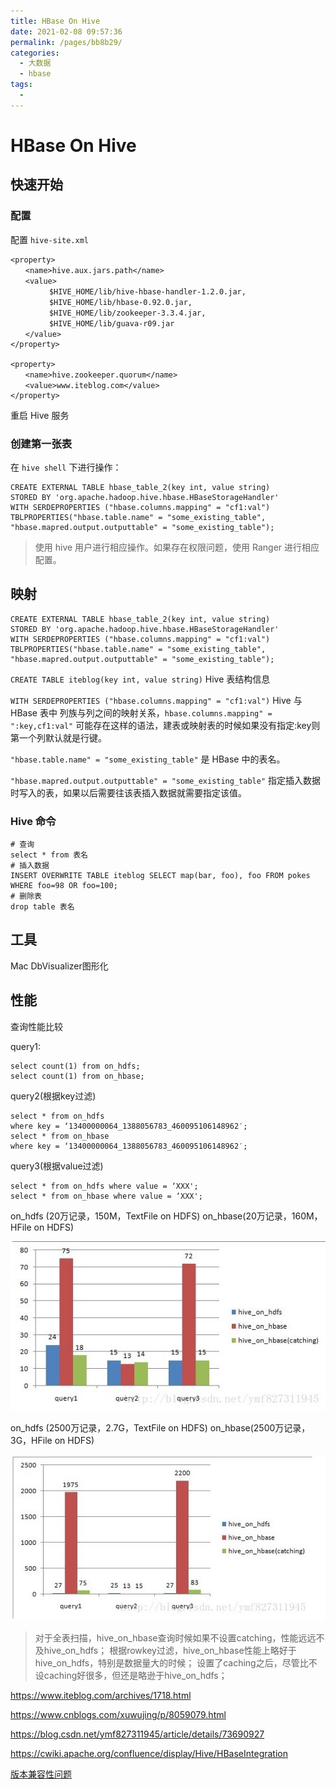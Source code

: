 ```yaml
---
title: HBase On Hive
date: 2021-02-08 09:57:36
permalink: /pages/bb8b29/
categories:
  - 大数据
  - hbase
tags:
  - 
---
```

# HBase On Hive

## 快速开始

### 配置

配置 `hive-site.xml` 

```
<property>  
　　<name>hive.aux.jars.path</name>  
　　<value>
　　　　  $HIVE_HOME/lib/hive-hbase-handler-1.2.0.jar,
　　　　  $HIVE_HOME/lib/hbase-0.92.0.jar,
　　　　  $HIVE_HOME/lib/zookeeper-3.3.4.jar,
　　　　  $HIVE_HOME/lib/guava-r09.jar
　　</value>  
</property> 
 
<property>  
　　<name>hive.zookeeper.quorum</name>  
　　<value>www.iteblog.com</value>  
</property>
```

重启 Hive 服务

### 创建第一张表

在 `hive shell` 下进行操作：

```shell
CREATE EXTERNAL TABLE hbase_table_2(key int, value string) 
STORED BY 'org.apache.hadoop.hive.hbase.HBaseStorageHandler'
WITH SERDEPROPERTIES ("hbase.columns.mapping" = "cf1:val")
TBLPROPERTIES("hbase.table.name" = "some_existing_table", "hbase.mapred.output.outputtable" = "some_existing_table");
```

> 使用 hive 用户进行相应操作。如果存在权限问题，使用 Ranger 进行相应配置。

## 映射

```shell
CREATE EXTERNAL TABLE hbase_table_2(key int, value string) 
STORED BY 'org.apache.hadoop.hive.hbase.HBaseStorageHandler'
WITH SERDEPROPERTIES ("hbase.columns.mapping" = "cf1:val")
TBLPROPERTIES("hbase.table.name" = "some_existing_table", "hbase.mapred.output.outputtable" = "some_existing_table");
```

`CREATE TABLE iteblog(key int, value string)`  Hive 表结构信息

 `WITH SERDEPROPERTIES ("hbase.columns.mapping" = "cf1:val")`  Hive 与 HBase 表中 列族与列之间的映射关系，`hbase.columns.mapping" = ":key,cf1:val"`  可能存在这样的语法，建表或映射表的时候如果没有指定:key则第一个列默认就是行键。

`"hbase.table.name" = "some_existing_table"` 是 HBase 中的表名。

`"hbase.mapred.output.outputtable" = "some_existing_table"` 指定插入数据时写入的表，如果以后需要往该表插入数据就需要指定该值。

### Hive 命令

```shell
# 查询
select * from 表名
# 插入数据
INSERT OVERWRITE TABLE iteblog SELECT map(bar, foo), foo FROM pokes 
WHERE foo=98 OR foo=100;
# 删除表
drop table 表名
```

## 工具

Mac DbVisualizer图形化

## 性能

查询性能比较 

query1:

```
select count(1) from on_hdfs;
select count(1) from on_hbase;
```

query2(根据key过滤)

```
select * from on_hdfs
where key = ‘13400000064_1388056783_460095106148962′;
select * from on_hbase
where key = ‘13400000064_1388056783_460095106148962′;
```

query3(根据value过滤)

```
select * from on_hdfs where value = ‘XXX';
select * from on_hbase where value = ‘XXX';
```

on_hdfs (20万记录，150M，TextFile on HDFS) 
on_hbase(20万记录，160M，HFile on HDFS) 

![image-20190423155620701](assets/image-20190423155620701.png)

on_hdfs (2500万记录，2.7G，TextFile on HDFS) 
on_hbase(2500万记录，3G，HFile on HDFS) 

![image-20190423155648834](assets/image-20190423155648834.png)

> 对于全表扫描，hive_on_hbase查询时候如果不设置catching，性能远远不及hive_on_hdfs； 根据rowkey过滤，hive_on_hbase性能上略好于hive_on_hdfs，特别是数据量大的时候； 设置了caching之后，尽管比不设caching好很多，但还是略逊于hive_on_hdfs；

https://www.iteblog.com/archives/1718.html

https://www.cnblogs.com/xuwujing/p/8059079.html

https://blog.csdn.net/ymf827311945/article/details/73690927

https://cwiki.apache.org/confluence/display/Hive/HBaseIntegration

[版本兼容性问题](https://blog.csdn.net/u010376788/article/details/50890622)

